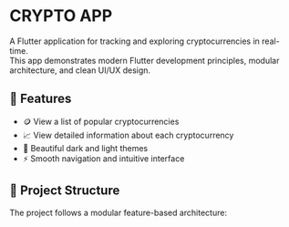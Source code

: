 # CRYPTO APP

A Flutter application for tracking and exploring cryptocurrencies in real-time.  
This app demonstrates modern Flutter development principles, modular architecture, and clean UI/UX design.

## 🚀 Features

- 🪙 View a list of popular cryptocurrencies
- 📈 View detailed information about each cryptocurrency
- 🌙 Beautiful dark and light themes
- ⚡️ Smooth navigation and intuitive interface

## 📂 Project Structure

The project follows a modular feature-based architecture:

